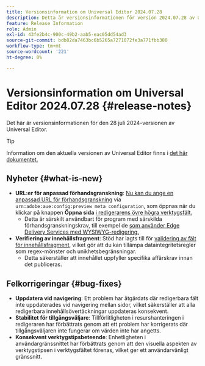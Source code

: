 ```yaml
---
title: Versionsinformation om Universal Editor 2024.07.28
description: Detta är versionsinformationen för version 2024.07.28 av Universal Editor.
feature: Release Information
role: Admin
exl-id: 43fe2b4c-900c-49b2-aab5-eac05dd54ad3
source-git-commit: bdb82da7463bc6b5265a7271072fe3a771fbb380
workflow-type: tm+mt
source-wordcount: '221'
ht-degree: 0%

---
```


# Versionsinformation om Universal Editor 2024.07.28 {#release-notes}

Det här är versionsinformationen för den 28 juli 2024-versionen av Universal Editor.

>[!TIP]
>
>Information om den aktuella versionen av Universal Editor finns i [det här dokumentet.](/help/release-notes/universal-editor/current.md)

## Nyheter {#what-is-new}

* **URL:er för anpassad förhandsgranskning**: [Nu kan du ange en anpassad URL för förhandsgranskning](/help/implementing/universal-editor/customizing.md#custom-preview-urls) via `urn:adobe:aue:config:preview meta configuration`, som öppnas när du klickar på knappen **Öppna sida** [ i redigerarens övre högra verktygsfält.](/help/sites-cloud/authoring/universal-editor/navigation.md#universal-editor-toolbar)
   * Detta är särskilt användbart för program med särskilda förhandsgranskningskrav, till exempel de [som använder Edge Delivery Services med WYSIWYG-redigering.](/help/edge/wysiwyg-authoring/authoring.md)
* **Verifiering av innehållsfragment**: Stöd har lagts till för [validering av fält för innehållsfragment](/help/assets/content-fragments/content-fragments-models.md#validation), vilket gör att du kan tillämpa dataintegritetsregler som regex-mönster och unikhetsbegränsningar.
   * Detta säkerställer att innehållet uppfyller specifika affärskrav innan det publiceras.

## Felkorrigeringar {#bug-fixes}

* **Uppdatera vid navigering**: Ett problem har åtgärdats där redigerbara fält inte uppdaterades vid navigering mellan sidor, vilket säkerställer att alla redigerbara innehållsövertäckningar uppdateras konsekvent.
* **Stabilitet för tillgångsväljare**: Tillförlitligheten i resurshanteringen i redigeraren har förbättrats genom att ett problem har korrigerats där tillgångsväljaren inte fungerar om värden inte har angetts.
* **Konsekvent verktygstipsbeteende**: Enhetligheten i användargränssnittet har förbättrats genom att den visuella aspekten av verktygstipsen i verktygsfältet förenas, vilket ger ett användarvänligt gränssnitt.
